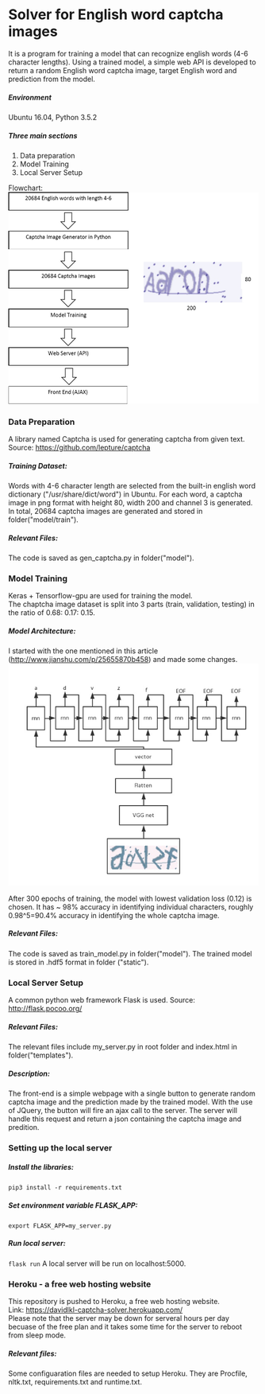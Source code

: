 # Solver for English word captcha images

It is a program for training a model that can recognize english words (4-6 character lengths). Using a trained model, a simple web API is developed to return a random English word captcha image, target English word and prediction from the model.

##### Environment
Ubuntu 16.04, Python 3.5.2

##### Three main sections
1. Data preparation
2. Model Training
3. Local Server Setup

Flowchart:
![flowchart](/model/flowchart.jpg)

### Data Preparation
A library named Captcha is used for generating captcha from given text. <br>
Source: https://github.com/lepture/captcha

##### Training Dataset:
Words with 4-6 character length are selected from the built-in english word dictionary ("/usr/share/dict/word") in Ubuntu. For each word, a captcha image in png format with height 80, width 200 and channel 3 is generated. In total, 20684 captcha images are generated and stored in folder("model/train").

##### Relevant Files:
The code is saved as gen_captcha.py in folder("model").

### Model Training
Keras + Tensorflow-gpu are used for training the model.<br>
The chaptcha image dataset is split into 3 parts (train, validation, testing) in the ratio of 0.68: 0.17: 0.15.

##### Model Architecture:
I started with the one mentioned in this article (http://www.jianshu.com/p/25655870b458) and made some changes. <br>
![Model_Arc](/model/archi.jpg)

After 300 epochs of training, the model with lowest validation loss (0.12) is chosen. It has ~ 98% accuracy in identifying individual characters, roughly 0.98^5=90.4% accuracy in identifying the whole captcha image.<br>

##### Relevant Files:
The code is saved as train_model.py in folder("model"). The trained model is stored in .hdf5 format in folder ("static").

### Local Server Setup
A common python web framework Flask is used.
Source: http://flask.pocoo.org/

##### Relevant Files:
The relevant files include my_server.py in root folder and index.html in folder("templates").

##### Description:
The front-end is a simple webpage with a single button to generate random captcha image and the prediction made by the trained model. With the use of JQuery, the button will fire an ajax call to the server. The server will handle this request and return a json containing the captcha image and predition.

### Setting up the local server
##### Install the libraries:
`pip3 install -r requirements.txt`<br>


##### Set environment variable FLASK_APP:
`export FLASK_APP=my_server.py`

##### Run local server:
`flask run`
A local server will be run on localhost:5000.

### Heroku - a free web hosting website
This repository is pushed to Heroku, a free web hosting website. <br>
Link: https://davidlkl-captcha-solver.herokuapp.com/<br>
Please note that the server may be down for serveral hours per day becuase of the free plan and it takes some time for the server to reboot from sleep mode.

##### Relevant files:
Some configuaration files are needed to setup Heroku. They are Procfile, nltk.txt, requirements.txt and runtime.txt.

